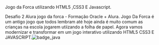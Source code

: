 Jogo da Forca utilizando HTML5 ,CSS3 E Javascript.

Desafio 2 Alura jogo da forca - Formação Oracle + Alura. 
Jogo Da Forca é um antigo jogo que todos lembram até hoje ainda é muito comum as crianças na escola jogarem utiizando a folha de papel.
Agora vamos modernizar e transformar em um jogo interativo utilizando HTML5 CSS3 E JAVASCRIPT.![badge_java](https://user-images.githubusercontent.com/97696243/170372579-5d37a108-fb53-4d51-8d90-ba2220d0209d.png)
